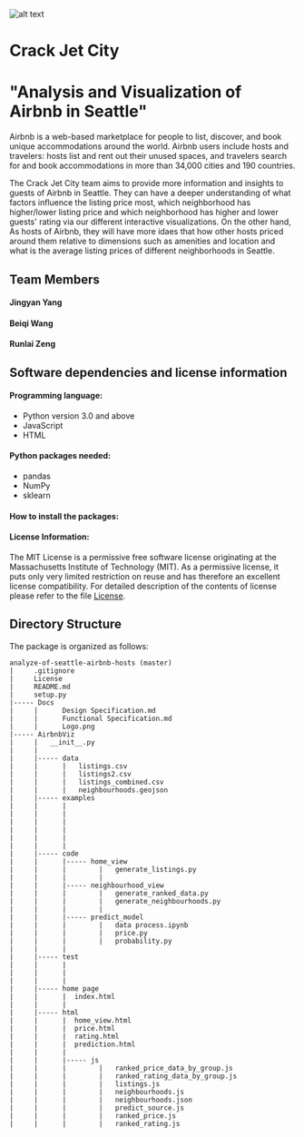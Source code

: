 ![alt text](https://github.com/wangbeiqi199159/analyze-of-seattle-airbnb-hosts/blob/master/Docs/Logo.png)

# Crack Jet City

# "Analysis and Visualization of Airbnb in Seattle"

Airbnb is a web-based marketplace for people to list, discover, and book unique accommodations around the world. Airbnb users include hosts and travelers: hosts list and rent out their unused spaces, and travelers search for and book accommodations in more than 34,000 cities and 190 countries.

The Crack Jet City team aims to provide more information and insights to guests of Airbnb in Seattle. They can have a deeper understanding of what factors influence the listing price most, which neighborhood has higher/lower listing price and which neighborhood has higher and lower guests' rating via our different interactive visualizations. On the other hand, As hosts of Airbnb, they will have more idaes that how other hosts priced around them relative to dimensions such as amenities and location and what is the average listing prices of different neighborhoods in Seattle.


## Team Members

#### Jingyan Yang
#### Beiqi Wang
#### Runlai Zeng


## Software dependencies and license information
#### Programming language: 

- Python version 3.0 and above 
- JavaScript
- HTML

#### Python packages needed:

- pandas
- NumPy
- sklearn

#### How to install the packages:

#### License Information:
The MIT License is a permissive free software license originating at the Massachusetts Institute of Technology (MIT). As a permissive license, it puts only very limited restriction on reuse and has therefore an excellent license compatibility. For detailed description of the contents of license please refer to the file [License](https://github.com/wangbeiqi199159/analyze-of-seattle-airbnb-hosts/blob/master/LICENSE).


## Directory Structure

The package is organized as follows:
```
analyze-of-seattle-airbnb-hosts (master)
|     .gitignore
|     License
|     README.md
|     setup.py
|----- Docs
|     |      Design Specification.md
|     |      Functional Specification.md
|     |      Logo.png
|----- AirbnbViz
|     |   __init__.py
|     |  
|     |----- data
|     |      |   listings.csv
|     |      |   listings2.csv
|     |      |   listings_combined.csv
|     |      |   neighbourhoods.geojson
|     |----- examples 
|     |      |  
|     |      |  
|     |      |  
|     |      |  
|     |      |  
|     |      |  
|     |----- code
|     |      |----- home_view
|     |      |        |   generate_listings.py
|     |      |        | 
|     |      |----- neighbourhood_view        
|     |      |        |   generate_ranked_data.py
|     |      |        |   generate_neighbourhoods.py
|     |      |        | 
|     |      |----- predict_model
|     |      |        |   data process.ipynb
|     |      |        |   price.py
|     |      |        |   probability.py
|     |      |        
|     |----- test
|     |      |
|     |      |
|     |      |
|     |----- home page
|     |      |  index.html
|     |      |
|     |----- html
|     |      |  home_view.html
|     |      |  price.html
|     |      |  rating.html
|     |      |  prediction.html
|     |      |
|     |      |----- js  
|     |      |        |   ranked_price_data_by_group.js  
|     |      |        |   ranked_rating_data_by_group.js
|     |      |        |   listings.js
|     |      |        |   neighbourhoods.js
|     |      |        |   neighbourhoods.json
|     |      |        |   predict_source.js
|     |      |        |   ranked_price.js
|     |      |        |   ranked_rating.js





